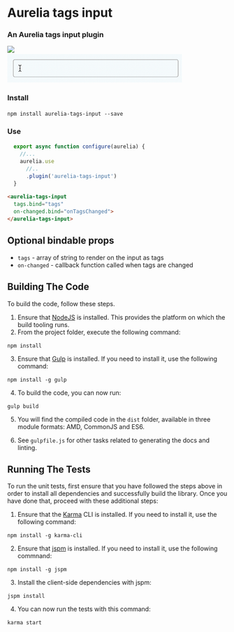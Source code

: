 # Aurelia tags input

### An Aurelia tags input plugin


<img src="http://i.imgur.com/PLrt8IB.png" width="400">  <br/>
<img src="demo.gif" width="400" alt="Logo"/>

### Install

`npm install aurelia-tags-input --save`

### Use
  
```javascript
  export async function configure(aurelia) {
    //...
    aurelia.use
      //..
      .plugin('aurelia-tags-input')
  }
```

```html
<aurelia-tags-input
  tags.bind="tags"
  on-changed.bind="onTagsChanged">
</aurelia-tags-input>
```

## Optional bindable props
- ```tags``` - array of string to render on the input as tags
- ```on-changed``` - callback function called when tags are changed

## Building The Code

To build the code, follow these steps.

1. Ensure that [NodeJS](http://nodejs.org/) is installed. This provides the platform on which the build tooling runs.
2. From the project folder, execute the following command:

  ```shell
  npm install
  ```
3. Ensure that [Gulp](http://gulpjs.com/) is installed. If you need to install it, use the following command:

  ```shell
  npm install -g gulp
  ```
4. To build the code, you can now run:

  ```shell
  gulp build
  ```
5. You will find the compiled code in the `dist` folder, available in three module formats: AMD, CommonJS and ES6.

6. See `gulpfile.js` for other tasks related to generating the docs and linting.

## Running The Tests

To run the unit tests, first ensure that you have followed the steps above in order to install all dependencies and successfully build the library. Once you have done that, proceed with these additional steps:

1. Ensure that the [Karma](http://karma-runner.github.io/) CLI is installed. If you need to install it, use the following command:

  ```shell
  npm install -g karma-cli
  ```
2. Ensure that [jspm](http://jspm.io/) is installed. If you need to install it, use the following commnand:

  ```shell
  npm install -g jspm
  ```
3. Install the client-side dependencies with jspm:

  ```shell
  jspm install
  ```

4. You can now run the tests with this command:

  ```shell
  karma start
  ```
